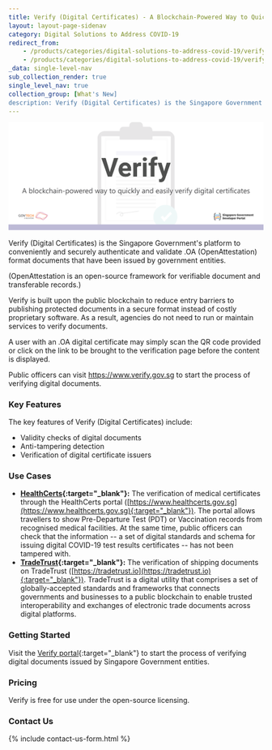 ```yaml
---
title: Verify (Digital Certificates) - A Blockchain-Powered Way to Quickly and Easily Verify Digital Certificates
layout: layout-page-sidenav
category: Digital Solutions to Address COVID-19
redirect_from:
    - /products/categories/digital-solutions-to-address-covid-19/verify-digital-certificates/
    - /products/categories/digital-solutions-to-address-covid-19/verify-digital-certificates.html
_data: single-level-nav
sub_collection_render: true
single_level_nav: true
collection_group: [What's New]
description: Verify (Digital Certificates) is the Singapore Government's trusted government verifier for OpenAttestation (.OA) files.
---
```


![Verify header banner](/assets/img/verify-headerbanner.png)

Verify (Digital Certificates) is the Singapore Government's platform to conveniently and securely authenticate and validate .OA (OpenAttestation) format documents that have been issued by government entities.
	
(OpenAttestation is an open-source framework for verifiable document and transferable records.)                             

Verify is built upon the public blockchain to reduce entry barriers to publishing protected documents in a secure format instead of costly proprietary software. As a result, agencies do not need to run or maintain services to verify documents.

A user with an .OA digital certificate may simply scan the QR code provided or click on the link to be brought to the verification page before the content is displayed.

Public officers can visit <https://www.verify.gov.sg> to start the process of verifying digital documents.

### Key Features

The key features of Verify (Digital Certificates) include:
- Validity checks of digital documents
- Anti-tampering detection
- Verification of digital certificate issuers

### Use Cases

- **[HealthCerts](https://www.developer.tech.gov.sg/products/categories/digital-solutions-to-address-covid-19/healthcerts/overview.html){:target="_blank"}:** The verification of medical certificates through the HealthCerts portal ([https://www.healthcerts.gov.sg](https://www.healthcerts.gov.sg){:target="_blank"}). The portal allows travellers to show Pre-Departure Test (PDT) or Vaccination records from recognised medical facilities. At the same time, public officers can check that the information -- a set of digital standards and schema for issuing digital COVID-19 test results certificates -- has not been tampered with.
- **[TradeTrust](https://www.developer.tech.gov.sg/products/categories/blockchain/tradetrust/overview.html){:target="_blank"}:** The verification of shipping documents on TradeTrust ([https://tradetrust.io](https://tradetrust.io){:target="_blank"}). TradeTrust is a digital utility that comprises a set of globally-accepted standards and frameworks that connects governments and businesses to a public blockchain to enable trusted interoperability and exchanges of electronic trade documents across digital platforms.

### Getting Started

Visit the [Verify portal](https://www.verify.gov.sg/){:target="_blank"} to start the process of verifying digital documents issued by Singapore Government entities.

### Pricing

Verify is free for use under the open-source licensing.

### Contact Us

{% include contact-us-form.html %}
